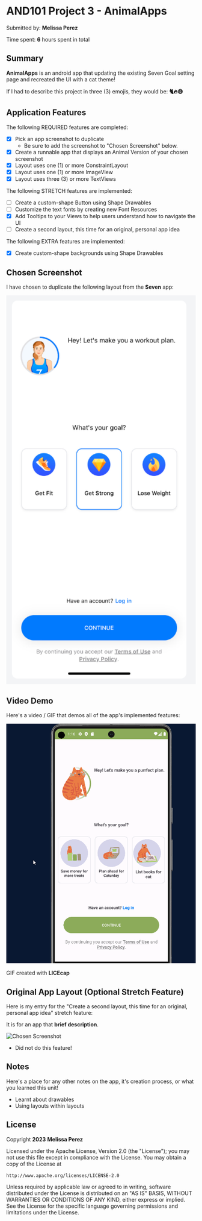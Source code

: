# AND101 Project 3 - AnimalApps

Submitted by: **Melissa Perez**

Time spent: **6** hours spent in total

## Summary

**AnimalApps** is an android app that updating the existing Seven Goal setting page and recreated the UI with a cat theme!

If I had to describe this project in three (3) emojis, they would be: **🐈🔥😅**

## Application Features

The following REQUIRED features are completed:

- [x] Pick an app screenshot to duplicate
  - Be sure to add the screenshot to "Chosen Screenshot" below.
- [x] Create a runnable app that displays an Animal Version of your chosen screenshot
- [x] Layout uses one (1) or more ConstraintLayout
- [x] Layout uses one (1) or more ImageView
- [x] Layout uses three (3) or more TextViews

The following STRETCH features are implemented:

- [ ] Create a custom-shape Button using Shape Drawables
- [ ] Customize the text fonts by creating new Font Resources
- [x] Add Tooltips to your Views to help users understand how to navigate the UI
- [ ] Create a second layout, this time for an original, personal app idea

The following EXTRA features are implemented:

- [x] Create custom-shape backgrounds using Shape Drawables

## Chosen Screenshot

I have chosen to duplicate the following layout from the **Seven** app:

<img src='seven.png' title='Chosen Screenshot' width='600' alt='Chosen Screenshot' />

## Video Demo

Here's a video / GIF that demos all of the app's implemented features:

<img src='animalapps.gif' title='Video Demo' width='600' alt='Video Demo' />

GIF created with **LICEcap**

## Original App Layout (Optional Stretch Feature)

Here is my entry for the "Create a second layout, this time for an original, personal app idea" stretch feature:

It is for an app that **brief description**.

<img src='http://example.com/link/to/your/image.png' title='Chosen Screenshot' width='' alt='Chosen Screenshot' />

- Did not do this feature!

## Notes

Here's a place for any other notes on the app, it's creation process, or what you learned this unit!
- Learnt about drawables
- Using layouts within layouts

## License

Copyright **2023** **Melissa Perez**

Licensed under the Apache License, Version 2.0 (the "License");
you may not use this file except in compliance with the License.
You may obtain a copy of the License at

    http://www.apache.org/licenses/LICENSE-2.0

Unless required by applicable law or agreed to in writing, software
distributed under the License is distributed on an "AS IS" BASIS,
WITHOUT WARRANTIES OR CONDITIONS OF ANY KIND, either express or implied.
See the License for the specific language governing permissions and
limitations under the License.
